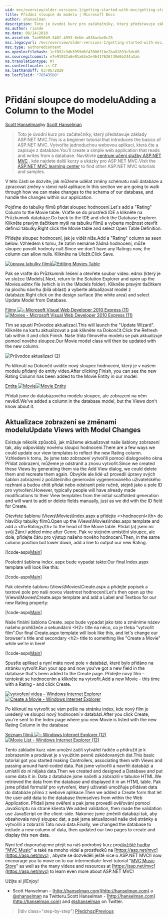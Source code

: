 ```yaml
---
uid: mvc/overview/older-versions-1/getting-started-with-mvc/getting-started-with-mvc-part8
title: Přidání sloupce do modelu | Microsoft Docs
author: shanselman
description: Toto je úvodní kurz pro začátečníky, který představuje základy ASP.NET MVC. Vytvořte jednoduchou webovou aplikaci, která čte a zapisuje z databáze.
ms.author: riande
ms.date: 08/14/2010
ms.assetid: 7ae696b9-348f-4993-8ebb-a838acbe0c28
msc.legacyurl: /mvc/overview/older-versions-1/getting-started-with-mvc/getting-started-with-mvc-part8
msc.type: authoredcontent
ms.openlocfilehash: 1cf092c3db3959d6f47006f1be2ba82833c5dc06
ms.sourcegitcommit: e7e91932a6e91a63e2e46417626f39d6b244a3ab
ms.translationtype: MT
ms.contentlocale: cs-CZ
ms.lasthandoff: 03/06/2020
ms.locfileid: "78543580"
---
```

# <a name="adding-a-column-to-the-model"></a><span data-ttu-id="b2cfd-104">Přidání sloupce do modelu</span><span class="sxs-lookup"><span data-stu-id="b2cfd-104">Adding a Column to the Model</span></span>

<span data-ttu-id="b2cfd-105">[Scott Hanselman](https://github.com/shanselman)</span><span class="sxs-lookup"><span data-stu-id="b2cfd-105">by [Scott Hanselman](https://github.com/shanselman)</span></span>

> <span data-ttu-id="b2cfd-106">Toto je úvodní kurz pro začátečníky, který představuje základy ASP.NET MVC.</span><span class="sxs-lookup"><span data-stu-id="b2cfd-106">This is a beginner tutorial that introduces the basics of ASP.NET MVC.</span></span> <span data-ttu-id="b2cfd-107">Vytvoříte jednoduchou webovou aplikaci, která čte a zapisuje z databáze.</span><span class="sxs-lookup"><span data-stu-id="b2cfd-107">You'll create a simple web application that reads and writes from a database.</span></span> <span data-ttu-id="b2cfd-108">Navštivte [centrum učení služby ASP.NET MVC](../../../index.md) , kde najdete další kurzy a ukázky pro ASP.NET MVC.</span><span class="sxs-lookup"><span data-stu-id="b2cfd-108">Visit the [ASP.NET MVC learning center](../../../index.md) to find other ASP.NET MVC tutorials and samples.</span></span>

<span data-ttu-id="b2cfd-109">V této části se dozvíte, jak můžeme udělat změny schématu naší databáze a zpracovat změny v rámci naší aplikace.</span><span class="sxs-lookup"><span data-stu-id="b2cfd-109">In this section we are going to walk through how we can make changes to the schema of our database, and handle the changes within our application.</span></span>

<span data-ttu-id="b2cfd-110">Pojďme do tabulky filmů přidat sloupec hodnocení.</span><span class="sxs-lookup"><span data-stu-id="b2cfd-110">Let's add a "Rating" Column to the Movie table.</span></span> <span data-ttu-id="b2cfd-111">Vraťte se do prostředí IDE a klikněte na Průzkumník databáze.</span><span class="sxs-lookup"><span data-stu-id="b2cfd-111">Go back to the IDE and click the Database Explorer.</span></span> <span data-ttu-id="b2cfd-112">Klikněte pravým tlačítkem myši na tabulku filmů a vyberte možnost otevřít definici tabulky.</span><span class="sxs-lookup"><span data-stu-id="b2cfd-112">Right click the Movie table and select Open Table Definition.</span></span>

<span data-ttu-id="b2cfd-113">Přidejte sloupec hodnocení, jak je vidět níže.</span><span class="sxs-lookup"><span data-stu-id="b2cfd-113">Add a "Rating" column as seen below.</span></span> <span data-ttu-id="b2cfd-114">Vzhledem k tomu, že zatím nemáme žádná hodnocení, může sloupec povolit hodnoty null.</span><span class="sxs-lookup"><span data-stu-id="b2cfd-114">Since we don't have any Ratings now, the column can allow nulls.</span></span> <span data-ttu-id="b2cfd-115">Klikněte na Uložit.</span><span class="sxs-lookup"><span data-stu-id="b2cfd-115">Click Save.</span></span>

<span data-ttu-id="b2cfd-116">[![úprava tabulky filmů](getting-started-with-mvc-part8/_static/image2.png)](getting-started-with-mvc-part8/_static/image1.png)</span><span class="sxs-lookup"><span data-stu-id="b2cfd-116">[![Editing Movies Table](getting-started-with-mvc-part8/_static/image2.png)](getting-started-with-mvc-part8/_static/image1.png)</span></span>

<span data-ttu-id="b2cfd-117">Pak se vraťte do Průzkumník řešení a otevřete soubor video. edmx (který je ve složce \Models).</span><span class="sxs-lookup"><span data-stu-id="b2cfd-117">Next, return to the Solution Explorer and open up the Movies.edmx file (which is in the \Models folder).</span></span> <span data-ttu-id="b2cfd-118">Klikněte pravým tlačítkem na plochu návrhu (bílá oblast) a vyberte aktualizovat model z databáze.</span><span class="sxs-lookup"><span data-stu-id="b2cfd-118">Right click on the design surface (the white area) and select Update Model from Database.</span></span>

<span data-ttu-id="b2cfd-119">[Filmy ![– Microsoft Visual Web Developer 2010 Express (11)](getting-started-with-mvc-part8/_static/image4.png)](getting-started-with-mvc-part8/_static/image3.png)</span><span class="sxs-lookup"><span data-stu-id="b2cfd-119">[![Movies - Microsoft Visual Web Developer 2010 Express (11)](getting-started-with-mvc-part8/_static/image4.png)](getting-started-with-mvc-part8/_static/image3.png)</span></span>

<span data-ttu-id="b2cfd-120">Tím se spustí Průvodce aktualizací.</span><span class="sxs-lookup"><span data-stu-id="b2cfd-120">This will launch the "Update Wizard".</span></span> <span data-ttu-id="b2cfd-121">Klikněte na kartu aktualizovat a pak klikněte na Dokončit.</span><span class="sxs-lookup"><span data-stu-id="b2cfd-121">Click the Refresh tab within it and click Finish.</span></span> <span data-ttu-id="b2cfd-122">Naše třída filmového modelu se pak aktualizuje pomocí nového sloupce.</span><span class="sxs-lookup"><span data-stu-id="b2cfd-122">Our Movie model class will then be updated with the new column.</span></span>

![Průvodce aktualizací (2)](getting-started-with-mvc-part8/_static/image5.png)

<span data-ttu-id="b2cfd-124">Po kliknutí na Dokončit uvidíte nový sloupec hodnocení, který je v našem modelu přidaný do entity video.</span><span class="sxs-lookup"><span data-stu-id="b2cfd-124">After clicking Finish, you can see the new Rating Column has been added to the Movie Entity in our model.</span></span>

<span data-ttu-id="b2cfd-125">[Entita ![Movie](getting-started-with-mvc-part8/_static/image7.png)](getting-started-with-mvc-part8/_static/image6.png)</span><span class="sxs-lookup"><span data-stu-id="b2cfd-125">[![Movie Entity](getting-started-with-mvc-part8/_static/image7.png)](getting-started-with-mvc-part8/_static/image6.png)</span></span>

<span data-ttu-id="b2cfd-126">Přidali jsme do databázového modelu sloupec, ale zobrazení na něm nevědí.</span><span class="sxs-lookup"><span data-stu-id="b2cfd-126">We've added a column in the database model, but the Views don't know about it.</span></span>

## <a name="update-views-with-model-changes"></a><span data-ttu-id="b2cfd-127">Aktualizace zobrazení se změnami modelu</span><span class="sxs-lookup"><span data-stu-id="b2cfd-127">Update Views with Model Changes</span></span>

<span data-ttu-id="b2cfd-128">Existuje několik způsobů, jak můžeme aktualizovat naše šablony zobrazení tak, aby odpovídaly novému sloupci hodnocení.</span><span class="sxs-lookup"><span data-stu-id="b2cfd-128">There are a few ways we could update our view templates to reflect the new Rating column.</span></span> <span data-ttu-id="b2cfd-129">Vzhledem k tomu, že jsme tato zobrazení vytvořili pomocí dialogového okna Přidat zobrazení, můžeme je odstranit a znovu vytvořit.</span><span class="sxs-lookup"><span data-stu-id="b2cfd-129">Since we created these Views by generating them via the Add View dialog, we could delete them and recreate them again.</span></span> <span data-ttu-id="b2cfd-130">Obvykle ale lidé už provedli úpravy svých šablon zobrazení z počátečního generování vygenerovaného uživatelského rozhraní a budou chtít přidat nebo odstranit pole ručně, stejně jako u pole ID pro vytvoření.</span><span class="sxs-lookup"><span data-stu-id="b2cfd-130">However, typically people will have already made modifications to their View templates from the initial scaffolded generation and will want to add or delete fields manually, just as we did with the ID field for Create.</span></span>

<span data-ttu-id="b2cfd-131">Otevřete šablonu \Views\Movies\Index.aspx a přidejte &lt;&gt;hodnocení&lt;/th&gt; do hlavičky tabulky filmů.</span><span class="sxs-lookup"><span data-stu-id="b2cfd-131">Open up the \Views\Movies\Index.aspx template and add a &lt;th&gt;Rating&lt;/th&gt; to the head of the Movie table.</span></span> <span data-ttu-id="b2cfd-132">Přidal (a) jsem mi svůj Žánr.</span><span class="sxs-lookup"><span data-stu-id="b2cfd-132">I added mine after Genre.</span></span> <span data-ttu-id="b2cfd-133">Pak ve stejném umístění sloupce, ale dole, přidejte čáru pro výstup našeho nového hodnocení.</span><span class="sxs-lookup"><span data-stu-id="b2cfd-133">Then, in the same column position but lower down, add a line to output our new Rating.</span></span>

[!code-aspx[Main](getting-started-with-mvc-part8/samples/sample1.aspx)]

<span data-ttu-id="b2cfd-134">Poslední šablona index. aspx bude vypadat takto:</span><span class="sxs-lookup"><span data-stu-id="b2cfd-134">Our final Index.aspx template will look like this:</span></span>

[!code-aspx[Main](getting-started-with-mvc-part8/samples/sample2.aspx)]

<span data-ttu-id="b2cfd-135">Pak otevřete šablonu \Views\Movies\Create.aspx a přidejte popisek a textové pole pro naši novou vlastnost hodnocení:</span><span class="sxs-lookup"><span data-stu-id="b2cfd-135">Let's then open up the \Views\Movies\Create.aspx template and add a Label and Textbox for our new Rating property:</span></span>

[!code-aspx[Main](getting-started-with-mvc-part8/samples/sample3.aspx)]

<span data-ttu-id="b2cfd-136">Naše finální šablona Create. aspx bude vypadat jako tato a změníme název našeho prohlížeče a sekundární &lt;H2&gt; title na něco, co je třeba "vytvořit film".</span><span class="sxs-lookup"><span data-stu-id="b2cfd-136">Our final Create.aspx template will look like this, and let's change our browser's title and secondary &lt;h2&gt; title to something like "Create a Movie" while we're in here!</span></span>

[!code-aspx[Main](getting-started-with-mvc-part8/samples/sample4.aspx)]

<span data-ttu-id="b2cfd-137">Spusťte aplikaci a nyní máte nové pole v databázi, které bylo přidáno na stránku vytvořit.</span><span class="sxs-lookup"><span data-stu-id="b2cfd-137">Run your app and now you've got a new field in the database that's been added to the Create page.</span></span> <span data-ttu-id="b2cfd-138">Přidejte nový film – tentokrát se hodnocením a klikněte na vytvořit.</span><span class="sxs-lookup"><span data-stu-id="b2cfd-138">Add a new Movie - this time with a Rating - and click Create.</span></span>

<span data-ttu-id="b2cfd-139">[![vytvoření videa – Windows Internet Explorer](getting-started-with-mvc-part8/_static/image9.png)](getting-started-with-mvc-part8/_static/image8.png)</span><span class="sxs-lookup"><span data-stu-id="b2cfd-139">[![Create a Movie - Windows Internet Explorer](getting-started-with-mvc-part8/_static/image9.png)](getting-started-with-mvc-part8/_static/image8.png)</span></span>

<span data-ttu-id="b2cfd-140">Po kliknutí na vytvořit se vám pošle na stránku index, kde nový film je uvedený ve sloupci nový hodnocení v databázi.</span><span class="sxs-lookup"><span data-stu-id="b2cfd-140">After you click Create, you're sent to the Index page where you new Movie is listed with the new Rating Column in the database</span></span>

<span data-ttu-id="b2cfd-141">[Seznam filmů ![– Windows Internet Explorer (12)](getting-started-with-mvc-part8/_static/image11.png)](getting-started-with-mvc-part8/_static/image10.png)</span><span class="sxs-lookup"><span data-stu-id="b2cfd-141">[![Movie List - Windows Internet Explorer (12)](getting-started-with-mvc-part8/_static/image11.png)](getting-started-with-mvc-part8/_static/image10.png)</span></span>

<span data-ttu-id="b2cfd-142">Tento základní kurz vám umožní začít vytvářet řadiče a přidružit je k zobrazením a prodávat je s využitím pevně zakódovaných dat.</span><span class="sxs-lookup"><span data-stu-id="b2cfd-142">This basic tutorial got you started making Controllers, associating them with Views and passing around hard-coded data.</span></span> <span data-ttu-id="b2cfd-143">Pak jsme vytvořili a navrhli databázi a umístili do ní nějaká data.</span><span class="sxs-lookup"><span data-stu-id="b2cfd-143">Then we created and designed a Database and put some data it in.</span></span> <span data-ttu-id="b2cfd-144">Data z databáze jsme načetli a zobrazili v tabulce HTML.</span><span class="sxs-lookup"><span data-stu-id="b2cfd-144">We retrieved the data from the database and displayed it in an HTML table.</span></span> <span data-ttu-id="b2cfd-145">Pak jsme přidali formulář pro vytvoření, který uživateli umožňuje přidávat data do databáze přímo z webové aplikace.</span><span class="sxs-lookup"><span data-stu-id="b2cfd-145">Then we added a Create form that let the user add data to the database themselves from within the Web Application.</span></span> <span data-ttu-id="b2cfd-146">Přidali jsme ověření a pak jsme provedli ověřování pomocí JavaScriptu na straně klienta.</span><span class="sxs-lookup"><span data-stu-id="b2cfd-146">We added validation, then made the validation use JavaScript on the client-side.</span></span> <span data-ttu-id="b2cfd-147">Nakonec jsme změnili databázi tak, aby obsahovala nový sloupec dat, a pak jsme aktualizovali naše dvě stránky a vytvořili a zobrazili Tato nová data.</span><span class="sxs-lookup"><span data-stu-id="b2cfd-147">Finally, we changed the database to include a new column of data, then updated our two pages to create and display this new data.</span></span>

<span data-ttu-id="b2cfd-148">Nyní teď doporučujeme přejít na náš podrobný kurz pro[úložiště hudby "MVC Music](../../older-versions/mvc-music-store/mvc-music-store-part-1.md)" a také na mnoho videí a prostředků na [https://asp.net/mvc](https://asp.net/mvc) , abyste se dozvěděli ještě více o ASP.NET MVC!</span><span class="sxs-lookup"><span data-stu-id="b2cfd-148">I now encourage you to move on to our intermediate-level tutorial "[MVC Music Store](../../older-versions/mvc-music-store/mvc-music-store-part-1.md)" as well as the many videos and resources at [https://asp.net/mvc](https://asp.net/mvc) to learn even more about ASP.NET MVC!</span></span>

<span data-ttu-id="b2cfd-149">Užijte si ji!</span><span class="sxs-lookup"><span data-stu-id="b2cfd-149">Enjoy!</span></span>

- <span data-ttu-id="b2cfd-150">Scott Hanselman – [http://hanselman.com](http://hanselman.com) a [@shanselman](http://twitter.com/shanselman) na Twitteru.</span><span class="sxs-lookup"><span data-stu-id="b2cfd-150">Scott Hanselman - [http://hanselman.com](http://hanselman.com) and [@shanselman](http://twitter.com/shanselman) on Twitter.</span></span>

> [!div class="step-by-step"]
> [<span data-ttu-id="b2cfd-151">Předchozí</span><span class="sxs-lookup"><span data-stu-id="b2cfd-151">Previous</span></span>](getting-started-with-mvc-part7.md)
